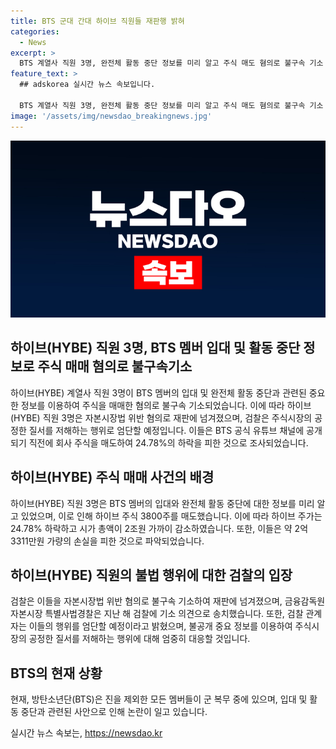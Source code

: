 ```yaml
---
title: BTS 군대 간대 하이브 직원들 재판행 밝혀
categories:
  - News
excerpt: >
  BTS 계열사 직원 3명, 완전체 활동 중단 정보를 미리 알고 주식 매도 혐의로 불구속 기소  BTS 멤버의 입대와 활동 중단 여부를 미리 알고 공개 직전에 하이브 주식을 매도한 계열사 직원 3명이 불구속 기소됐다. 해당 영상이 공개 직전에 주식을 매도해 2억원 이상의 손실을 피한 것으로 조사됐으며, 검찰은 이들을 자본시장법 위반 혐의로 기소했다. 방탄소년단은 현재 진을 제외한 멤버들이 군 복무 중이다.
feature_text: >
  ## adskorea 실시간 뉴스 속보입니다.

  BTS 계열사 직원 3명, 완전체 활동 중단 정보를 미리 알고 주식 매도 혐의로 불구속 기소  BTS 멤버의 입대와 활동 중단 여부를 미리 알고 공개 직전에 하이브 주식을 매도한 계열사 직원 3명이 불구속 기소됐다. 해당 영상이 공개 직전에 주식을 매도해 2억원 이상의 손실을 피한 것으로 조사됐으며, 검찰은 이들을 자본시장법 위반 혐의로 기소했다. 방탄소년단은 현재 진을 제외한 멤버들이 군 복무 중이다.
image: '/assets/img/newsdao_breakingnews.jpg'
---
```


<p><img src="/assets/img/newsdao_breakingnews.jpg" alt="adskorea 속보" /></p>

<h2 data-ke-size="size26">하이브(HYBE) 직원 3명, BTS 멤버 입대 및 활동 중단 정보로 주식 매매 혐의로 불구속기소</h2>

<p data-ke-size="size16">하이브(HYBE) 계열사 직원 3명이 BTS 멤버의 입대 및 완전체 활동 중단과 관련된 중요한 정보를 이용하여 주식을 매매한 혐의로 불구속 기소되었습니다. 이에 따라 하이브(HYBE) 직원 3명은 자본시장법 위반 혐의로 재판에 넘겨졌으며, 검찰은 주식시장의 공정한 질서를 저해하는 행위로 엄단할 예정입니다. 이들은 BTS 공식 유튜브 채널에 공개되기 직전에 회사 주식을 매도하여 24.78%의 하락을 피한 것으로 조사되었습니다.</p>

<h2 data-ke-size="size26">하이브(HYBE) 주식 매매 사건의 배경</h2>

<p data-ke-size="size16">하이브(HYBE) 직원 3명은 BTS 멤버의 입대와 완전체 활동 중단에 대한 정보를 미리 알고 있었으며, 이로 인해 하이브 주식 3800주를 매도했습니다. 이에 따라 하이브 주가는 24.78% 하락하고 시가 총액이 2조원 가까이 감소하였습니다. 또한, 이들은 약 2억3311만원 가량의 손실을 피한 것으로 파악되었습니다.</p>

<h2 data-ke-size="size26">하이브(HYBE) 직원의 불법 행위에 대한 검찰의 입장</h2>

<p data-ke-size="size16">검찰은 이들을 자본시장법 위반 혐의로 불구속 기소하여 재판에 넘겨졌으며, 금융감독원 자본시장 특별사법경찰은 지난 해 검찰에 기소 의견으로 송치했습니다. 또한, 검찰 관계자는 이들의 행위를 엄단할 예정이라고 밝혔으며, 불공개 중요 정보를 이용하여 주식시장의 공정한 질서를 저해하는 행위에 대해 엄중히 대응할 것입니다.</p>

<h2 data-ke-size="size26">BTS의 현재 상황</h2>

<p data-ke-size="size16">현재, 방탄소년단(BTS)은 진을 제외한 모든 멤버들이 군 복무 중에 있으며, 입대 및 활동 중단과 관련된 사안으로 인해 논란이 일고 있습니다.</p>
실시간 뉴스 속보는, <a href="https://newsdao.kr" rel="dofollow">https://newsdao.kr</a>


